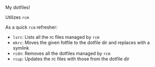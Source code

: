 My dotfiles!

Utilizes `rcm`

As a quick `rcm` refresher:
* `lsrc`: Lists all the rc files managed by `rcm`
* `mkrc`: Moves the given fotfile to the dotfile dir and replaces with a symlink
* `rcdn`: Removes all the dotfiles managed by `rcm`
* `rcup`: Updates the rc files with those from the dotfile dir
